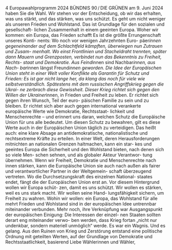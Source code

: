 4
Europawahlprogramm 2024
BÜNDNIS 90 / DIE GRÜNEN 
am 9. Juni 2024 haben Sie die Wahl. Wir stehen 
vor der Entscheidung, ob wir das erhalten, was uns 
stärkt, und das stärken, was uns schützt. Es geht um 
nicht weniger als unseren Frieden und Wohlstand. 
Das ist Grundlage für den sozialen und gesellschaft-
lichen Zusammenhalt in einem geeinten Europa.
Woher wir kommen: 
ein Europa, das Frieden 
schafft
Es ist die größte Errungenschaft unseres Konti-
nents: Wo noch vor wenigen Jahrzehnten Euro-
päer*innen gegeneinander auf dem Schlachtfeld 
kämpften, überwiegen nun Zutrauen und Zusam-
menhalt. Wo einst Frontlinien und Stacheldraht 
trennten, später dann Mauern und Grenzposten, 
verbindet nun das Bekenntnis zu Freiheit, Rechts-
staat und Demokratie. 
Aus Feind*innen sind Nachbar*innen, aus Nach-
bar*innen längst Freund*innen geworden. 
Die Idee der Europäischen Union steht in einer 
Welt voller Konflikte als Garantin für Schutz und 
Frieden: Es ist gar nicht lange her, da klang das 
noch für viele wie selbstverständlich. Spätestens 
mit dem russischen Angriffskrieg gegen die Ukrai-
ne zerbrach diese Gewissheit.
Dieser Krieg richtet sich gegen den Willen der 
Ukrainer*innen, in Frieden und Freiheit zu leben. 
Er richtet sich gegen ihren Wunsch, Teil der euro-
päischen Familie zu sein und zu bleiben. Er richtet 
sich aber auch gegen international verankerte 
europäische Werte wie Demokratie, Rechtsstaat-
lichkeit und Menschenrechte – und erinnert uns 
daran, welchen Schutz die Europäische Union für 
uns alle bedeutet. Um diesen Schutz zu bewahren, 
gilt es diese Werte auch in der Europäischen Union 
täglich zu verteidigen. Das heißt auch: eine klare 
Absage an antidemokratische, nationalistische und 
rechtsextreme Kräfte zu erteilen.
In einer Welt, deren Herausforderungen mitnichten 
an nationalen Grenzen haltmachen, kann ein star-
kes und geeintes Europa die Sicherheit und den 
Wohlstand bieten, nach denen sich so viele Men-
schen sehnen, und als globaler Akteur Verantwor-
tung übernehmen. Wenn wir Freiheit, Demokratie 
und Menschenrechte nach innen stärken, kann die 
Europäische Union sie auch nach außen als fairer 
und verantwortlicher Partner in der Weltgemein-
schaft überzeugend vertreten. 
Wo die Durchsetzungskraft des einzelnen National-
staates endet, fängt die der Europäischen Union 
erst an.
Vor diesem Hintergrund wollen wir Europa schüt-
zen, damit es uns schützt. Wir wollen es stärken, 
weil es uns stark macht. Wir wollen seine Hand-
lungsfähigkeit sichern, um Freiheit zu wahren.
Wohin wir wollen: ein 
Europa, das Wohlstand für 
alle mehrt
Frieden und Wohlstand sind in der europäischen 
Idee untrennbar miteinander verbunden. Mehr 
noch, ihre Verknüpfung war Ausgangspunkt der 
europäischen Einigung: Die Interessen der einzel-
nen Staaten sollten derart eng miteinander verwo-
ben werden, dass Krieg fortan „nicht nur undenkbar, 
sondern materiell unmöglich“ werde.
Es war ein Wagnis. Und es gelang. Aus den Ruinen 
von Krieg und Zerstörung entstand eine politische 
Ordnung mit geteilten Werten, auf der Grundlage 
von Demokratie und Rechtsstaatlichkeit, basierend 
Liebe Wählerinnen
und Wähler,
